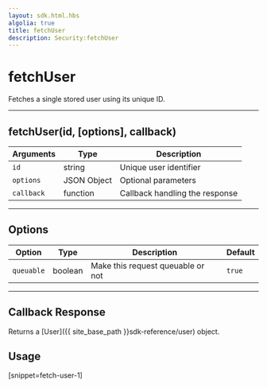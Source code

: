 ```yaml
---
layout: sdk.html.hbs
algolia: true
title: fetchUser
description: Security:fetchUser
---
```

  

# fetchUser
Fetches a single stored user using its unique ID.

---

## fetchUser(id, [options], callback)

| Arguments | Type | Description |
|---------------|---------|----------------------------------------|
| ``id`` | string | Unique user identifier |
| ``options`` | JSON Object | Optional parameters |
| ``callback`` | function | Callback handling the response |

---

## Options

| Option | Type | Description | Default |
|---------------|---------|----------------------------------------|---------|
| ``queuable`` | boolean | Make this request queuable or not  | ``true`` |

---

## Callback Response

Returns a [User]({{ site_base_path }}sdk-reference/user) object.

## Usage

[snippet=fetch-user-1]
